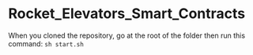 # Rocket_Elevators_Smart_Contracts
When you cloned the repository, go at the root of the folder then run this command:
``sh start.sh``